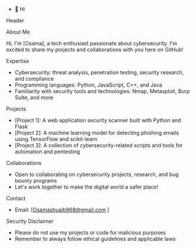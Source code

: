 - 👋 Hi

Header

About Me

Hi, I'm [Osama], a tech enthusiast passionate about cybersecurity. I'm excited to share my projects and collaborations with you here on GitHub!

Expertise

- Cybersecurity: threat analysis, penetration testing, security research, and compliance
- Programming languages: Python, JavaScript, C++, and Java
- Familiarity with security tools and technologies: Nmap, Metasploit, Burp Suite, and more

Projects

- [Project 1]: A web application security scanner built with Python and Flask
- [Project 2]: A machine learning model for detecting phishing emails using TensorFlow and scikit-learn
- [Project 3]: A collection of cybersecurity-related scripts and tools for automation and pentesting

Collaborations

- Open to collaborating on cybersecurity projects, research, and bug bounty programs
- Let's work together to make the digital world a safer place!

Contact

- Email: [Osamashuaib968@gmail.com ]
  

Security Disclaimer

- Please do not use my projects or code for malicious purposes
- Remember to always follow ethical guidelines and applicable laws

